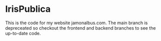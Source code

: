 # IrisPublica

This is the code for my website jamonalbus.com. The main branch is depreceated so checkout the frontend and backend branches to see the up-to-date code.
